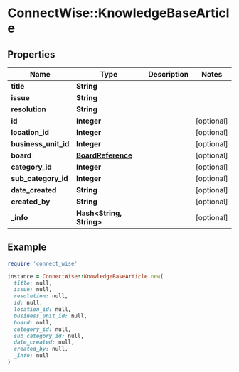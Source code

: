 # ConnectWise::KnowledgeBaseArticle

## Properties

| Name | Type | Description | Notes |
| ---- | ---- | ----------- | ----- |
| **title** | **String** |  |  |
| **issue** | **String** |  |  |
| **resolution** | **String** |  |  |
| **id** | **Integer** |  | [optional] |
| **location_id** | **Integer** |  | [optional] |
| **business_unit_id** | **Integer** |  | [optional] |
| **board** | [**BoardReference**](BoardReference.md) |  | [optional] |
| **category_id** | **Integer** |  | [optional] |
| **sub_category_id** | **Integer** |  | [optional] |
| **date_created** | **String** |  | [optional] |
| **created_by** | **String** |  | [optional] |
| **_info** | **Hash&lt;String, String&gt;** |  | [optional] |

## Example

```ruby
require 'connect_wise'

instance = ConnectWise::KnowledgeBaseArticle.new(
  title: null,
  issue: null,
  resolution: null,
  id: null,
  location_id: null,
  business_unit_id: null,
  board: null,
  category_id: null,
  sub_category_id: null,
  date_created: null,
  created_by: null,
  _info: null
)
```

